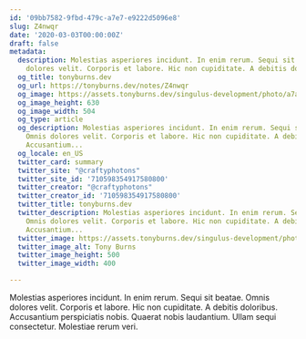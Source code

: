 ```yaml
---
id: '09bb7582-9fbd-479c-a7e7-e9222d5096e8'
slug: Z4nwqr
date: '2020-03-03T00:00:00Z'
draft: false
metadata:
  description: Molestias asperiores incidunt. In enim rerum. Sequi sit beatae. Omnis
    dolores velit. Corporis et labore. Hic non cupiditate. A debitis doloribus. Accusantium...
  og_title: tonyburns.dev
  og_url: https://tonyburns.dev/notes/Z4nwqr
  og_image: https://assets.tonyburns.dev/singulus-development/photo/a7aaf33dbd0b584a47dea1fc1b3a9bbf.jpeg
  og_image_height: 630
  og_image_width: 504
  og_type: article
  og_description: Molestias asperiores incidunt. In enim rerum. Sequi sit beatae.
    Omnis dolores velit. Corporis et labore. Hic non cupiditate. A debitis doloribus.
    Accusantium...
  og_locale: en_US
  twitter_card: summary
  twitter_site: "@craftyphotons"
  twitter_site_id: '710598354917580800'
  twitter_creator: "@craftyphotons"
  twitter_creator_id: '710598354917580800'
  twitter_title: tonyburns.dev
  twitter_description: Molestias asperiores incidunt. In enim rerum. Sequi sit beatae.
    Omnis dolores velit. Corporis et labore. Hic non cupiditate. A debitis doloribus.
    Accusantium...
  twitter_image: https://assets.tonyburns.dev/singulus-development/photo/7502d1526646abf03deb056888635686.jpeg
  twitter_image_alt: Tony Burns
  twitter_image_height: 500
  twitter_image_width: 400

---
```


Molestias asperiores incidunt. In enim rerum. Sequi sit beatae. Omnis dolores velit. Corporis et labore. Hic non cupiditate. A debitis doloribus. Accusantium perspiciatis nobis. Quaerat nobis laudantium. Ullam sequi consectetur. Molestiae rerum veri.
